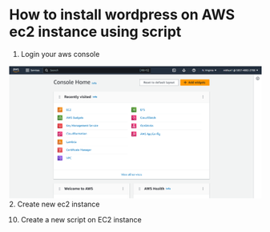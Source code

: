 # How to install wordpress on AWS ec2 instance using script
1. Login your aws console
<img src="images/1.PNG"/>
2. Create new ec2 instance



10. Create a new script on EC2 instance

